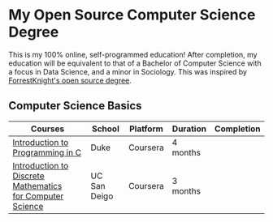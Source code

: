# My Open Source Computer Science Degree
This is my 100% online, self-programmed education! After completion, my education will be equivalent to that of a Bachelor of Computer Science with a focus in Data Science, and a minor in Sociology. This was inspired by <a href="https://github.com/ForrestKnight/open-source-cs">ForrestKnight's open source degree</a>.

## Computer Science Basics
| Courses                                                   | School | Platform | Duration | Completion |
| --------------------------------------------------------- | ------ | -------- | -------- | ---------- |
| <a href="https://www.coursera.org/specializations/c-programming">Introduction to Programming in C</a>                         | Duke   | Coursera | 4 months |            |
| <a href="https://www.coursera.org/specializations/discrete-mathematics">Introduction to Discrete Mathematics <br>for Computer Science</a> | UC<br>San Deigo   | Coursera | 3 months |            |
